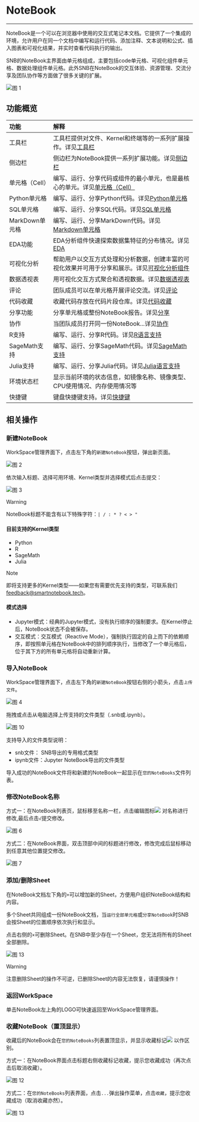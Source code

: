 # NoteBook
---
<!-- NoteBook是一个可以在浏览器中使用的交互式笔记本文档，它的核心任务是通过将文字、代码、图表、公式、结论都整合在一个文档中，能够将整个分析过程完整清晰地表述，并能够以网页的形式进行分享。

Notebook可以实现将代码、文字完美结合起来，因此非常适合从事机器学习、数据分析等数据科学工作的人员使用。

逻辑视图的主界面由单元组成，包括“代码”单元、“标记和文本”单元、输入参数以及“显示”单元（如“表格显示”单元）。
然而，Hex在一些关键方面扩展了笔记本电脑模型： -->

NoteBook是一个可以在浏览器中使用的交互式笔记本文档。它提供了一个集成的环境，允许用户在同一个文档中编写和运行代码、添加注释、文本说明和公式、插入图表和可视化结果，并实时查看代码执行的输出。

SNB的NoteBook主界面由单元格组成，主要包括code单元格、可视化组件单元格、数据处理组件单元格。此外SNB在NoteBook的交互体验、资源管理、交流分享及团队协作等方面做了很多关键的扩展。

![图 1](../images/4439cf1646f26c013a25d09d6b415cdf9e6f92d065c2246365138e148ea4ad79.png)  

## 功能概览

| 功能 | 解释 | 
| :-----| :---- | 
| 工具栏 | 工具栏提供对文件、Kernel和终端等的一系列扩展操作。详见<a href="./Toolbar.md" title="工具栏">工具栏</a>  | 
| 侧边栏 | 侧边栏为NoteBook提供一系列扩展功能。详见<a href="./Sidebar.md" title="侧边栏">侧边栏</a>   | 
| 单元格（Cell） | 编写、运行、分享代码或组件的最小单元，也是最核心的单元。详见<a href="./Cell.md" title="单元格（Cell）">单元格（Cell）</a>   | 
| Python单元格 | 编写、运行、分享Python代码。详见<a href="./Python.md" title="Python单元格">Python单元格</a>   | 
| SQL单元格 | 编写、运行、分享SQL代码。详见<a href="./SQL.md" title="SQL单元格">SQL单元格</a>   | 
| MarkDown单元格 | 编写、运行、分享MarkDown代码。详见<a href="./Markdown.md" title="Markdown单元格">Markdown单元格</a>   | 
| EDA功能 | EDA分析组件快速探索数据集特征的分布情况。详见<a href="./EDA.md" title="EDA">EDA</a> | 
| 可视化分析 | 帮助用户以交互方式处理和分析数据，创建丰富的可视化效果并可用于分享和展示。详见<a href="./Visualization.md" title="可视化组件">可视化分析组件</a> | 
| 数据透视表 | 用可视化交互方式聚合和透视数据。详见<a href="./DataTransform.md" title="数据透视表">数据透视表</a> | 
| 评论 | 团队成员可以在单元格开展评论交流。详见<a href="./Comments.md" title="评论">评论</a> |
| 代码收藏 | 收藏代码存放在代码片段仓库。详见<a href="./Collections.md" title="代码收藏">代码收藏</a> |  
| 分享功能 | 分享单元格或整份NoteBook报告。详见<a href="./Share.md" title="分享">分享</a> | 
| 协作 | 当团队成员打开同一份NoteBook...详见<a href="./Teamwork.md" title="协作">协作</a> | 
| R支持 | 编写、运行、分享R代码。详见<a href="./R.md" title="R单元格">R语言支持</a>   | 
| SageMath支持 | 编写、运行、分享SageMath代码。详见<a href="./SageMath.md" title="SageMath单元格">SageMath支持</a>   | 
| Julia支持 | 编写、运行、分享Julia代码。详见<a href="./Julia.md" title="Julia单元格">Julia语言支持</a>   | 
| 环境状态栏 | 显示当前环境的状态信息，如镜像名称、镜像类型、CPU使用情况、内存使用情况等 | 
| 快捷键 | 键盘快捷键支持。详见<a href="./Shortcuts.md" title="快捷键">快捷键</a> | 

## 相关操作

### 新建NoteBook

<span id="newnb"></span>

WorkSpace管理界面下，点击左下角的`新建NoteBook`按钮，弹出新页面。

<!-- ![图 8](../images/createnote.png)   -->

![图 2](../images/9526ea7cdf737aa42d818f6fc6f0ef170354e59e90b57468a7738409878818aa.png)  


依次输入标题、选择可用环境、Kernel类型并选择模式后点击提交：

<!-- ![图 6](../images/notebook_ker.png)   -->
![图 3](../images/dacc44e5d860b3d41d43f54dc6c583123599bc17d37e0cd095ed1964e5b6e618.png)  

> [!WARNING]
> NoteBook标题不能含有以下特殊字符：`| / : * ? < > "`

#### 目前支持的Kernel类型

  * Python
  * R
  * SageMath
  * Julia

> [!NOTE]
> 即将支持更多的Kernel类型——如果您有需要优先支持的类型，可联系我们 <feedback@smartnotebook.tech>。

#### 模式选择

  * Jupyter模式：经典的Jupyter模式，没有执行顺序的强制要求。在Kernel停止后，NoteBook状态不会被保存。
  * 交互模式：交互模式（Reactive Mode），强制执行固定的自上而下的依赖顺序，即按照单元格在NoteBook中的排列顺序执行，当修改了一个单元格后，位于其下方的所有单元格将自动重新计算。
  
<!-- ### Notebook界面（空）

![图 7](../images/newnotebooks.png)   -->

### 导入NoteBook

WorkSpace管理界面下，点击左下角的`新建NoteBook`按钮右侧的小箭头，点击`上传文件`。

<!-- ![图 9](../images/importfile.png)   -->
![图 4](../images/4e2c484b4a00df319c919b139453b76dd10b8e757ebeeb634ad8a0f57aa7261e.png)  

拖拽或点击从电脑选择上传支持的文件类型（.snb或.ipynb）。

![图 10](../images/uploadfile.png)  

支持导入的文件类型说明：

- snb文件： SNB导出的专用格式类型
- ipynb文件：Jupyter NoteBook导出的文件类型

导入成功的NoteBook文件将和新建的NoteBook一起显示在`您的NoteBooks`文件列表。  

### 修改NoteBook名称


方式一：在NoteBook列表页，鼠标移至名称一栏，点击编辑图标<img style="display: inline-block;padding:0px;border:0px" src="../images/65a905b0ead2151eedb628ffb9024bafc5f822fa399532886a15503f64510d0c.png"  />  对名称进行修改,最后点击`√`提交修改。

<!-- ![图 11](../images/alter.png)   -->
![图 6](../images/1e10faab00dc916342ecb6167595578131b6af8125c1d203041af223dce6a3b2.gif)  

方式二：在NoteBook界面，双击顶部中间的标题进行修改，修改完成后鼠标移动到任意其他位置提交修改。  

![图 7](../images/088f9bd43fd15adbd26a7fdc1415df7d8dfc33f6e1c407527c6312f1109abdef.gif)  


### 添加/删除Sheet

在NoteBook文档左下角的`+`可以增加新的Sheet，方便用户组织NoteBook结构和内容。

多个Sheet共同组成一份NoteBook文档，当`运行全部单元格`或`分享NoteBook`时SNB会按Sheet的位置顺序依次执行和显示。

点击右侧的`×`可删除Sheet。在SNB中至少存在一个Sheet，您无法将所有的Sheet全部删除。

![图 13](../images/sheets.png)  
<!-- ![图 8](../images/46c7510d8cc6eaf4c3b936f4ee3ca4844c9891b4d208589fb92d0652f19cdb11.png)   -->
> [!WARNING]
> 注意删除Sheet的操作不可逆，已删除Sheet的内容无法恢复，请谨慎操作！

### 返回WorkSpace

单击NoteBook左上角的LOGO可快速返回至WorkSpace管理界面。

<!-- <img style="display: inline-block;padding:0px;border:0px;width:26px;height:28
px" src="../images/4c86290b8f189b173f1c3ff38bb2ee279bfca6b8951ffdf47a562bbb5b683e86.png"  /> -->
<!-- ![图 14](../images/logoarea.png)   -->
<!-- ![图 9](../images/fc0650de1e950a44e4509aa4b0b2d82621737b7c0129462af4f431d33abcc132.png)   -->


<!-- ## 成员同时打开一份NoteBook

当多名团队成员同时编辑同一份NoteBook文档，后打开NoteBook的成员会在NoteBook页面上方收到提示，无法保存修改的内容（同时编辑内容会产生冲突）：

![图 8](../images/confli.png)   -->

### 收藏NoteBook（置顶显示）

收藏后的NoteBook会在`您的NoteBooks`列表置顶显示，并显示收藏标记<img style="display: inline-block;padding:0px;border:0px" src="../images/da92b5719ed49010197cead96f933b7520d8987b142b58f103cac2766f0d2179.png"  />
以作区别。

方式一：在NoteBook界面点击标题右侧收藏标记收藏，提示您收藏成功（再次点击后取消收藏）。

<!-- ![图 5](../images/%E6%94%B6%E8%97%8FNoteBooks%E6%88%90%E5%8A%9F%E5%92%8C%E5%8F%96%E6%B6%88.gif)   -->
![图 12](../images/9d0f01c1730a515d1163d20dcf8403821931dd998cf6c2b5b294a8ebcaaf712f.gif)  


方式二：在`您的NoteBooks`列表界面，点击`...`弹出操作菜单，点击`收藏`，提示您收藏成功（取消收藏亦然）。

![图 13](../images/96ceed4ed00cab281563b302e32cd46b4bc7e8b88c2e3367389a0eee1ac92890.gif)  

